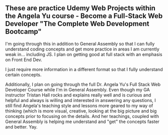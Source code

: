 ## **These are practice Udemy Web Projects within the Angela Yu course - Become a Full-Stack Web Developer "The Complete Web Development Bootcamp"**  

I'm going through this in addition to General Assembly 
so that I can fully understand coding concepts and get more practice in areas I am currently weak in...
including JS. I plan on getting good at full stack with an emphasis on Front End Dev.

I just require more information in a different format so that I fully understand certain concepts. 

Additionally, I plan on going through the full Dr. Angela Yu's Full Stack Web Developer Course 
while I'm in General Assembly. Even though my GA instructor Tristan Hall rocks and explains really well
and is curious and helpful and always is willing and interested in answering any questions, 
I still find Angela's teaching style and lessons more geared to my way of thinking (which is more visual,
creative, looking at the big picture and big concepts prior to focusing on the details. And her teachings,
coupled with General Assembly is helping me understand and "get" the concepts faster and better. Yay.